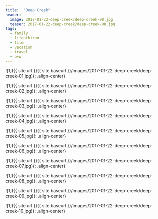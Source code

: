 ```yaml
---
title:  "Deep Creek"
header:
  image: 2017-01-22-deep-creek/deep-creek-08.jpg
  teaser: 2017-01-22-deep-creek/deep-creek-08.jpg
tags: 
  - family
  - lifeofkiran
  - film
  - vacation
  - travel
  - b+w
---
```


![1]({{ site.url }}{{ site.baseurl }}/images/2017-01-22-deep-creek/deep-creek-01.jpg){: .align-center}

![1]({{ site.url }}{{ site.baseurl }}/images/2017-01-22-deep-creek/deep-creek-02.jpg){: .align-center}

![1]({{ site.url }}{{ site.baseurl }}/images/2017-01-22-deep-creek/deep-creek-03.jpg){: .align-center}

![1]({{ site.url }}{{ site.baseurl }}/images/2017-01-22-deep-creek/deep-creek-04.jpg){: .align-center}

![1]({{ site.url }}{{ site.baseurl }}/images/2017-01-22-deep-creek/deep-creek-05.jpg){: .align-center}

![1]({{ site.url }}{{ site.baseurl }}/images/2017-01-22-deep-creek/deep-creek-06.jpg){: .align-center}

![1]({{ site.url }}{{ site.baseurl }}/images/2017-01-22-deep-creek/deep-creek-07.jpg){: .align-center}

![1]({{ site.url }}{{ site.baseurl }}/images/2017-01-22-deep-creek/deep-creek-08.jpg){: .align-center}

![1]({{ site.url }}{{ site.baseurl }}/images/2017-01-22-deep-creek/deep-creek-09.jpg){: .align-center}

![1]({{ site.url }}{{ site.baseurl }}/images/2017-01-22-deep-creek/deep-creek-10.jpg){: .align-center}

